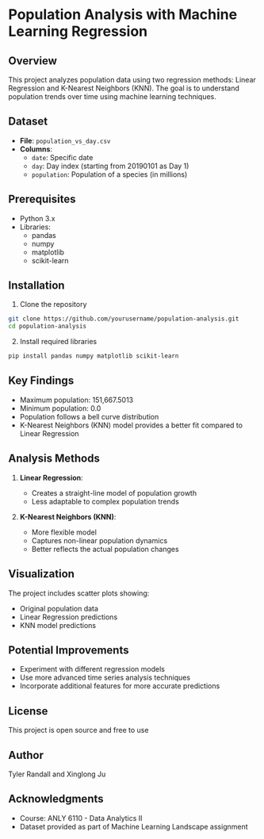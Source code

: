 # Population Analysis with Machine Learning Regression

## Overview
This project analyzes population data using two regression methods: Linear Regression and K-Nearest Neighbors (KNN). The goal is to understand population trends over time using machine learning techniques.

## Dataset
- **File**: `population_vs_day.csv`
- **Columns**:
  - `date`: Specific date
  - `day`: Day index (starting from 20190101 as Day 1)
  - `population`: Population of a species (in millions)

## Prerequisites
- Python 3.x
- Libraries:
  - pandas
  - numpy
  - matplotlib
  - scikit-learn

## Installation
1. Clone the repository
```bash
git clone https://github.com/yourusername/population-analysis.git
cd population-analysis
```

2. Install required libraries
```bash
pip install pandas numpy matplotlib scikit-learn
```

## Key Findings
- Maximum population: 151,667.5013
- Minimum population: 0.0
- Population follows a bell curve distribution
- K-Nearest Neighbors (KNN) model provides a better fit compared to Linear Regression

## Analysis Methods
1. **Linear Regression**: 
   - Creates a straight-line model of population growth
   - Less adaptable to complex population trends

2. **K-Nearest Neighbors (KNN)**:
   - More flexible model
   - Captures non-linear population dynamics
   - Better reflects the actual population changes

## Visualization
The project includes scatter plots showing:
- Original population data
- Linear Regression predictions
- KNN model predictions

## Potential Improvements
- Experiment with different regression models
- Use more advanced time series analysis techniques
- Incorporate additional features for more accurate predictions

## License
This project is open source and free to use

## Author
Tyler Randall and Xinglong Ju

## Acknowledgments
- Course: ANLY 6110 - Data Analytics II
- Dataset provided as part of Machine Learning Landscape assignment
